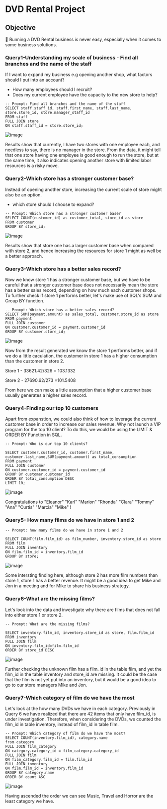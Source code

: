 # DVD Rental Project

## Objective
🤔 Running a DVD Rental business is never easy, especially when it comes to some business solutions.

### Query1-Understanding my scale of business - Find all branches and the name of the staff 

If I want to expand my business e.g opening another shop, what factors should I put into an account?
- How many employees should I recruit?
- Does my current employee have the capacity to the new store to help?

```
-- Prompt: Find all branches and the name of the staff  
SELECT staff.staff_id, staff.first_name, staff.last_name, store.store_id, store.manager_staff_id
FROM staff
FULL JOIN store
ON staff.staff_id = store.store_id;
```
![image](https://github.com/Cathytsy/DVD-SQL-Project/assets/147212218/146478fe-7d29-4e1a-96a9-1852f202f711)

Results show that currently, I have two stores with one employee each, and needless to say, there is no manager in the store.
From the data, it might tell that one store having one employee is good enough to run the store, but at the same time, it also indicates opening another store with limited labor resources is a risky move. 

### Query2-Which store has a stronger customer base?

Instead of opening another store, increasing the current scale of store might also be an option.
- which store should I choose to expand?
  
```
-- Prompt: Which store has a stronger customer base?
SELECT COUNT(customer_id) as customer_total, store_id as store
FROM customer
GROUP BY store_id;
```
![image](https://github.com/Cathytsy/DVD-SQL-Project/assets/147212218/1f6186db-ec83-4ccc-88a5-dc79766d7975)

Results show that store one has a larger customer base when compared with store 2, and hence increasing the resources for store 1 might as well be a better approach. 

### Query3-Which store has a better sales record? 

Now we know store 1 has a stronger customer base, but we have to be careful that a stronger customer base does not necessarily mean the store has a better sales record, depending on how much each customer shops. To further check if store 1 performs better, let's make use of SQL's SUM and Group BY function.

```
-- Prompt: Which store has a better sales record? 
SELECT SUM(payment.amount) as sales_total, customer.store_id as store
FROM payment 
FULL JOIN customer
ON customer.customer_id = payment.customer_id
GROUP BY customer.store_id;
```
![image](https://github.com/Cathytsy/DVD-SQL-Project/assets/147212218/5f41017d-9cbf-4a6d-8769-909328111fb3)

Now from the result generated we know the store 1 performs better, and if we do a little caculation, the customer in store 1 has a higher consumption than the customer in store 2. 

Store 1 - 33621.42/326 = 103.1332

Store 2 - 27690.62/273 =101.5408

From here we can make a little assumption that a higher customer base usually generates a higher sales record.

### Query4-Finding our top 10 customers 

Apart from expanstion, we could also think of how to leverage the current customer base in order to increase our sales revenue. Why not launch a VIP program for the top 10 client? To do this, we would be using the LIMIT & ORDER BY Function in SQL. 

```
-- Prompt: Who is our top 10 clients?

SELECT customer.customer_id, customer.first_name, customer.last_name,SUM(payment.amount) as total_consumption
FROM payment 
FULL JOIN customer
ON customer.customer_id = payment.customer_id
GROUP BY customer.customer_id
ORDER BY total_consumption DESC
LIMIT 10;

```
![image](https://github.com/Cathytsy/DVD-SQL-Project/assets/147212218/7efee866-0063-4ea3-8235-54954e398c90)

Congratulations to 
"Eleanor"
"Karl"
"Marion"
"Rhonda"
"Clara"
"Tommy"
"Ana"
"Curtis"
"Marcia"
"Mike"
!


### Query5- How many films do we have in store 1 and 2
```
-- Prompt: how many films do we have in store 1 and 2

SELECT COUNT(film.film_id) as film_number, inventory.store_id as store 
FROM film
FULL JOIN inventory 
ON film.film_id = inventory.film_id
GROUP BY store;
```
![image](https://github.com/Cathytsy/DVD-SQL-Project/assets/147212218/1ff1d25c-8931-4ca9-a247-95377085e661)


Some intersting finding here, although store 2 has more film numbers than store 1, store 1 has a better revenue. 
It might be a good idea to get Mike and Jon in a meeting and for Mike to share his business strategy.

### Query6-What are the missing films?
Let's look into the data and investigate why there are films that does not fall into either store 1 or store 2.
```
-- Prompt: What are the missing films?

SELECT inventory.film_id, inventory.store_id as store, film.film_id
FROM inventory 
FULL JOIN film 
ON inventory.film_id=film.film_id
ORDER BY store_id DESC
```
![image](https://github.com/Cathytsy/DVD-SQL-Project/assets/147212218/d7886922-63ce-41b8-aa33-5c2755c8f5a2)

Further checking the unknown film has a film_id in the table film, and yet the film_id in the table inventory and store_id are missing. 
It could be the case that the film is not yet put into an inventory, but it would be a good idea to go to our store managers Mike and Jon. 

### Query7-Which category of film do we have the most

Let's look at the how many DVDs we have in each category. Previously in Query 6 we have realized that there are 42 items that only have film_id, is under investigation. 
Therefore, when considering the DVDs, we counted the film_id in table inventory, instead of film_id in table film.

```
-- Prompt: Which category of film do we have the most?
SELECT COUNT(inventory.film_id), category.name
from category 
FULL JOIN film_category
ON category.category_id = film_category.category_id 
FULL JOIN film
ON film_category.film_id = film.film_id
FULL JOIN inventory
ON film.film_id = inventory.film_id
GROUP BY category.name
ORDER BY count ASC
```
![image](https://github.com/Cathytsy/DVD-SQL-Project/assets/147212218/43d9e16a-6317-494d-b733-c6b71ba27e2d)

Having ascended the order we can see Music, Travel and Horror are the least category we have.
